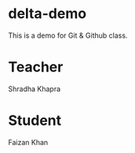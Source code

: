 # delta-demo
This is a demo for Git &amp; Github class.

# Teacher
Shradha Khapra

# Student 
Faizan Khan